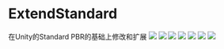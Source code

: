 # ExtendStandard
在Unity的Standard PBR的基础上修改和扩展
![](https://raw.githubusercontent.com/chenyong2github/ExtendStandard/master/Screenshots/uml.png)
![](https://raw.githubusercontent.com/chenyong2github/ExtendStandard/master/Screenshots/12.jpg)
![](https://raw.githubusercontent.com/chenyong2github/ExtendStandard/master/Screenshots/14.jpg)
![](https://raw.githubusercontent.com/chenyong2github/ExtendStandard/master/Screenshots/18.jpg)
![](https://raw.githubusercontent.com/chenyong2github/ExtendStandard/master/Screenshots/15.jpg)
![](https://raw.githubusercontent.com/chenyong2github/ExtendStandard/master/Screenshots/16.jpg)
![](https://raw.githubusercontent.com/chenyong2github/ExtendStandard/master/Screenshots/PBR.jpg)
